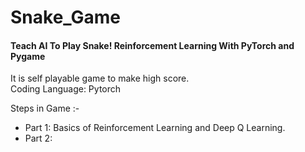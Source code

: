 # Snake_Game
####  Teach AI To Play Snake! Reinforcement Learning With PyTorch and Pygame
It is self playable game to make high score. <br>
Coding Language: Pytorch


Steps in Game :- <br>
- Part 1: Basics of Reinforcement Learning and Deep Q Learning.
- Part 2: 

